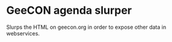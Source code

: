 GeeCON agenda slurper
=====================
Slurps the HTML on geecon.org in order to expose other data in webservices.

